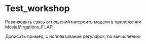 # Test_workshop

Реализовать связь отношений натсроить модели в приложении MovieMirgations_Fl_API

Дописать пример, с использование регулярок, по вычислению
